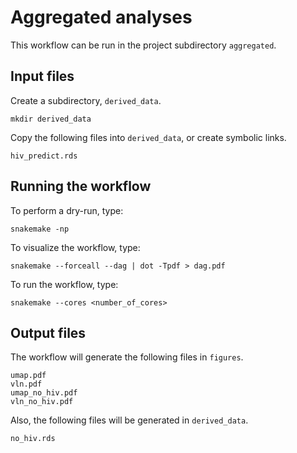 # Aggregated analyses

This workflow can be run in the project subdirectory `aggregated`.

## Input files

Create a subdirectory, `derived_data`.

```
mkdir derived_data
```

Copy the following files into `derived_data`, or create symbolic links.

```
hiv_predict.rds
```

## Running the workflow

To perform a dry-run, type:

```
snakemake -np
```

To visualize the workflow, type:

```
snakemake --forceall --dag | dot -Tpdf > dag.pdf
```

To run the workflow, type:

```
snakemake --cores <number_of_cores>
```

## Output files

The workflow will generate the following files in `figures`.

```
umap.pdf
vln.pdf
umap_no_hiv.pdf
vln_no_hiv.pdf
```

Also, the following files will be generated in `derived_data`.

```
no_hiv.rds
```
